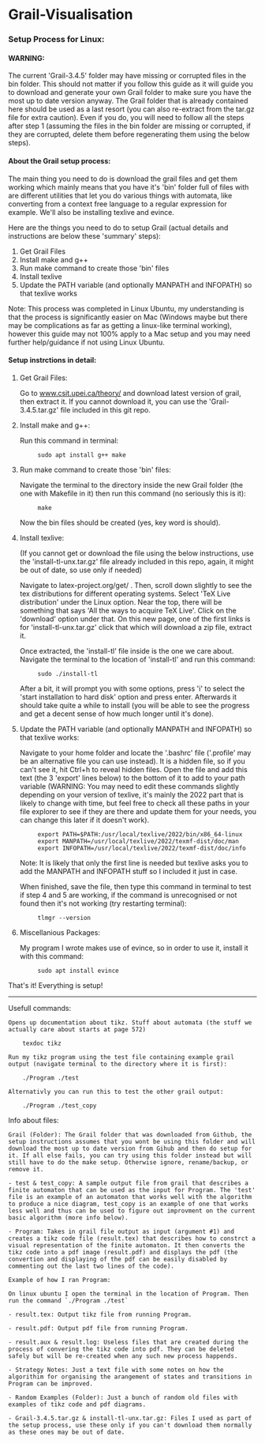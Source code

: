 # Grail-Visualisation

### Setup Process for Linux:

#### WARNING:
The current 'Grail-3.4.5' folder may have missing or corrupted files in the bin folder. This should not matter if you follow this guide as it will guide you to download and generate your own Grail folder to make sure you have the most up to date version anyway. The Grail folder that is already contained here should be used as a last resort (you can also re-extract from the tar.gz file for extra caution). Even if you do, you will need to follow all the steps after step 1 (assuming the files in the bin folder are missing or corrupted, if they are corrupted, delete them before regenerating them using the below steps).

#### About the Grail setup process:
The main thing you need to do is download the grail files and get them working which mainly means that you have it's 'bin' folder full of files with are different utilities that let you do various things with automata, like converting from a context free language to a regular expression for example. We'll also be installing texlive and evince.

Here are the things you need to do to setup Grail (actual details and instructions are below these 'summary' steps):

1. Get Grail Files
2. Install make and g++
3. Run make command to create those 'bin' files
4. Install texlive
5. Update the PATH variable (and optionally MANPATH and INFOPATH) so that texlive works

Note: This process was completed in Linux Ubuntu, my understanding is that the process is significantly easier on Mac (Windows maybe but there may be complications as far as getting a linux-like terminal working), however this guide may not 100% apply to a Mac setup and you may need further help/guidance if not using Linux Ubuntu.

#### Setup instrctions in detail:

1. Get Grail Files:
        
	Go to www.csit.upei.ca/theory/ and download latest version of grail, then extract it. If you cannot download it, you can use the 'Grail-3.4.5.tar.gz' file included in this git repo.

2. Install make and g++:
        
	Run this command in terminal:
                
        	sudo apt install g++ make

3. Run make command to create those 'bin' files:
	
	Navigate the terminal to the directory inside the new Grail folder (the one with Makefile in it) then run this command (no seriously this is it):
            
            make
                
	Now the bin files should be created (yes, key word is should).
            
4. Install texlive:
        
	(If you cannot get or download the file using the below instructions, use the 'install-tl-unx.tar.gz' file already included in this repo, again, it might be out of date, so use only if needed)
            
	Navigate to latex-project.org/get/ . Then, scroll down slightly to see the tex distributions for different operating systems. Select 'TeX Live distribution' under the Linux option. Near the top, there will be something that says 'All the ways to acquire TeX Live'. Click on the 'download' option under that. On this new page, one of the first links is for 'install-tl-unx.tar.gz' click that which will download a zip file, extract it.
            
	Once extracted, the 'install-tl' file inside is the one we care about. Navigate the terminal to the location of 'install-tl' and run this command:
            
            sudo ./install-tl
            
	After a bit, it will prompt you with some options, press 'i' to select the 'start installation to hard disk' option and press enter. Afterwards it should take quite a while to install (you will be able to see the progress and get a decent sense of how much longer until it's done). 

5. Update the PATH variable (and optionally MANPATH and INFOPATH) so that texlive works:
        
	Navigate to your home folder and locate the '.bashrc' file ('.profile' may be an alternative file you can use instead). It is a hidden file, so if you can't see it, hit Ctrl+h to reveal hidden files. Open the file and add this text (the 3 'export' lines below) to the bottom of it to add to your path variable (WARNING: You may need to edit these commands slightly depending on your version of texlive, it's mainly the 2022 part that is likely to change with time, but feel free to check all these paths in your file explorer to see if they are there and update them for your needs, you can change this later if it doesn't work).
                
            export PATH=$PATH:/usr/local/texlive/2022/bin/x86_64-linux
            export MANPATH=/usr/local/texlive/2022/texmf-dist/doc/man
            export INFOPATH=/usr/local/texlive/2022/texmf-dist/doc/info
                
	Note: It is likely that only the first line is needed but texlive asks you to add the MANPATH and INFOPATH stuff so I included it just in case.
        
	When finished, save the file, then type this command in terminal to test if step 4 and 5 are working, if the command is unrecognised or not found then it's not working (try restarting terminal):
            
            tlmgr --version
        
5. Miscellanious Packages:
        
	My program I wrote makes use of evince, so in order to use it, install it with this command:
            
            sudo apt install evince
                
                
That's it! Everything is setup!
        
--------------------------------------------------

Usefull commands:

	Opens up documentation about tikz. Stuff about automata (the stuff we actually care about starts at page 572)
	
		texdoc tikz
		
	Run my tikz program using the test file containing example grail output (navigate terminal to the directory where it is first):
	
		./Program ./test
		
	Alternativly you can run this to test the other grail output:
	
		./Program ./test_copy

Info about files:

    Grail (Folder): The Grail folder that was downloaded from Github, the setup instructions assumes that you wont be using this folder and will download the most up to date version from Gihub and then do setup for it. If all else fails, you can try using this folder instead but will still have to do the make setup. Otherwise ignore, rename/backup, or remove it.

    - test & test_copy: A sample output file from grail that describes a finite automaton that can be used as the input for Program. The 'test' file is an example of an automaton that works well with the algorithm to produce a nice diagram, test_copy is an example of one that works less well and thus can be used to figure out improvment on the current basic algorithm (more info below).

    - Program: Takes in grail file output as input (argument #1) and creates a tikz code file (result.tex) that describes how to constrct a visual representation of the finite automaton. It then converts the tikz code into a pdf image (result.pdf) and displays the pdf (the convertion and displaying of the pdf can be easily disabled by commenting out the last two lines of the code).

    Example of how I ran Program:

    On linux ubuntu I open the terminal in the location of Program. Then run the command `./Program ./test`

    - result.tex: Output tikz file from running Program.

    - result.pdf: Output pdf file from running Program.

    - result.aux & result.log: Useless files that are created during the process of convering the tikz code into pdf. They can be deleted safely but will be re-created when any such new process happends.

    - Strategy Notes: Just a text file with some notes on how the algorithim for organising the arangement of states and transitions in Program can be improved.

    - Random Examples (Folder): Just a bunch of random old files with examples of tikz code and pdf diagrams.
    
    - Grail-3.4.5.tar.gz & install-tl-unx.tar.gz: Files I used as part of the setup process, use these only if you can't download them normally as these ones may be out of date.
